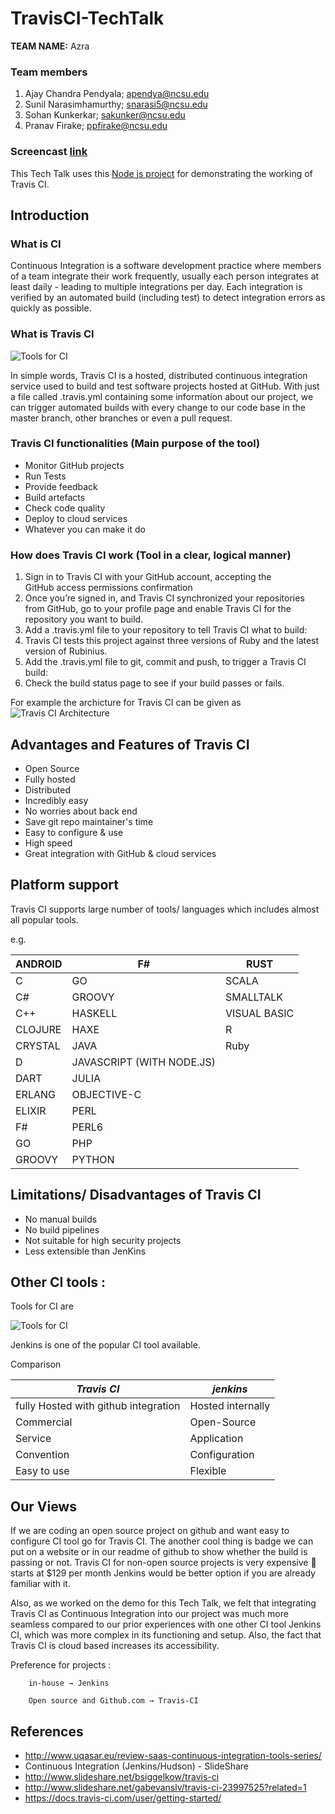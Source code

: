 # TravisCI-TechTalk


**TEAM NAME:**  Azra

### Team members


1. Ajay Chandra Pendyala; apendya@ncsu.edu
2. Sunil Narasimhamurthy; snarasi5@ncsu.edu
3. Sohan Kunkerkar; sakunker@ncsu.edu
4. Pranav Firake; ppfirake@ncsu.edu


### Screencast [link](https://www.youtube.com/watch?v=-GIrXRso49E)

This Tech Talk uses this [Node js project](https://github.com/suniltheta/node-js-getting-started) for demonstrating the working of Travis CI.

## Introduction

### What is CI 

Continuous Integration is a software development practice where members of a team integrate their work frequently, usually each person integrates at least daily - leading to multiple integrations per day. Each integration is verified by an automated build (including test) to detect integration errors as quickly as possible.



### What is Travis CI

![Tools for CI](https://github.com/suniltheta/TravisCI-TechTalk/blob/master/img/Travis.png)

In simple words, Travis CI is a hosted, distributed continuous integration service used to build and test software projects hosted at GitHub. With just a file called .travis.yml containing some information about our project, we can trigger automated builds with every change to our code base in the master branch, other branches or even a pull request.


### Travis CI functionalities (Main purpose of the tool)

- Monitor  GitHub projects
- Run Tests
- Provide feedback
- Build artefacts
- Check code quality
- Deploy to cloud services
- Whatever you can make it do


### How does Travis CI work (Tool in a clear, logical manner)


1. Sign in to Travis CI with your GitHub account, accepting the GitHub access permissions confirmation
2. Once you’re signed in, and Travis CI synchronized your repositories from GitHub, go to your profile page and enable Travis CI for the repository you want to build.
3. Add a .travis.yml file to your repository to tell Travis CI what    to build:
4. Travis CI tests this project against three versions of Ruby and the latest version of Rubinius.
5. Add the .travis.yml file to git, commit and push, to trigger a Travis CI build:
6. Check the build status page to see if your build passes or fails.


For example the archicture for Travis CI can be given as 
![Travis CI Architecture](https://github.com/suniltheta/TravisCI-TechTalk/blob/master/img/TravisArch.jpg)


## Advantages and Features of Travis CI

- Open Source
- Fully hosted 
- Distributed
- Incredibly easy
- No worries about back end
- Save git repo maintainer's time
- Easy to configure & use
- High speed
- Great integration with GitHub & cloud services

## Platform support

Travis CI  supports large number of tools/ languages which includes almost all popular tools.

e.g.


| ANDROID | F#                        | RUST         |
|---------|---------------------------|--------------|
| C       | GO                        | SCALA        |
| C#      | GROOVY                    | SMALLTALK    |
| C++     | HASKELL                   | VISUAL BASIC |
| CLOJURE | HAXE                      | R            |
| CRYSTAL | JAVA                      | Ruby         |
| D       | JAVASCRIPT (WITH NODE.JS) |              |
| DART    | JULIA                     |              |
| ERLANG  | OBJECTIVE-C               |              |
| ELIXIR  | PERL                      |              |
| F#      | PERL6                     |              |
| GO      | PHP                       |              |
| GROOVY  | PYTHON                    |              |


## Limitations/ Disadvantages of Travis CI

- No manual builds
- No build pipelines
- Not suitable for high security projects
- Less extensible than JenKins

## Other CI tools :

Tools for CI are

![Tools for CI](https://github.com/suniltheta/TravisCI-TechTalk/blob/master/img/CITools.png)

Jenkins is one of the popular CI tool available.

 Comparison 
 
 | *Travis CI* | *jenkins*     |
|-------------|---------------|
| fully Hosted with github integration  | Hosted internally   |
| Commercial  | Open-Source   |
| Service     | Application   |
| Convention  | Configuration |
| Easy to use | Flexible      |


## Our Views

If we are coding an open source project on github and want easy to configure CI tool go for Travis CI. The another cool thing is badge we can put on a website or in our readme of github to show whether the build is passing or not. 
Travis CI for non-open source projects is very expensive  starts at $129 per month
Jenkins would be better option if you are already familiar with it. 

Also, as we worked on the demo for this Tech Talk, we felt that integrating Travis CI as Continuous Integration into our project was much more seamless compared to our prior experiences with one other CI tool Jenkins CI, which was more complex in its functioning and setup. Also, the fact that Travis CI is cloud based increases its accessibility.

Preference for projects :
		
		in-house → Jenkins
		
		Open source and Github.com → Travis-CI
		
		
		
## References

- http://www.uqasar.eu/review-saas-continuous-integration-tools-series/
- Continuous Integration (Jenkins/Hudson) - SlideShare
- http://www.slideshare.net/bsiggelkow/travis-ci
- http://www.slideshare.net/gabevanslv/travis-ci-23997525?related=1
- https://docs.travis-ci.com/user/getting-started/








